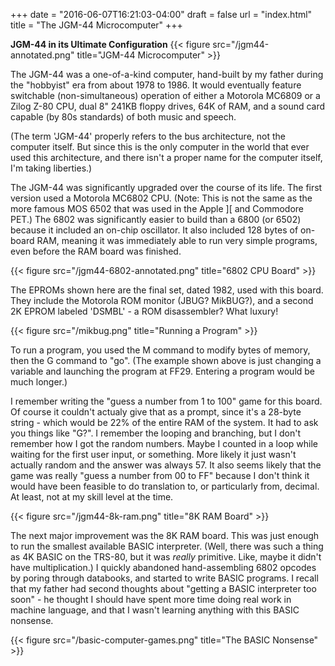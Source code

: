 +++
date = "2016-06-07T16:21:03-04:00"
draft = false
url = "index.html"
title = "The JGM-44 Microcomputer"
+++

**JGM-44 in its Ultimate Configuration**
{{< figure src="/jgm44-annotated.png" title="JGM-44 Microcomputer" >}}

The JGM-44 was a one-of-a-kind computer, hand-built by my father during the
"hobbyist" era from about 1978 to 1986. It would eventually feature switchable
(non-simultaneous) operation of either a Motorola MC6809 or a Zilog Z-80 CPU,
dual 8" 241KB floppy drives, 64K of RAM, and a sound card capable (by 80s
standards) of both music and speech.

(The term 'JGM-44' properly refers to the bus architecture, not the computer
itself.  But since this is the only computer in the world that ever used this
architecture, and there isn't a proper name for the computer itself, I'm taking
liberties.)

The JGM-44 was significantly upgraded over the course of its life. The first
version used a Motorola MC6802 CPU. (Note: This is not the same as the more
famous MOS 6502 that was used in the Apple ][ and Commodore PET.) The 6802 was
significantly easier to build than a 6800 (or 6502) because it included an
on-chip oscillator. It also included 128 bytes of on-board RAM, meaning it was
immediately able to run very simple programs, even before the RAM board was
finished.

{{< figure src="/jgm44-6802-annotated.png" title="6802 CPU Board" >}}

The EPROMs shown here are the final set, dated 1982, used with this board. They
include the Motorola ROM monitor (JBUG? MikBUG?), and a second 2K EPROM labeled
'DSMBL' - a ROM disassembler? What luxury!

{{< figure src="/mikbug.png" title="Running a Program" >}}

To run a program, you used the M command to modify bytes of memory, then the G
command to "go". (The example shown above is just changing a variable and
launching the program at FF29. Entering a program would be much longer.)

I remember writing the "guess a number from 1 to 100" game for this board. Of
course it couldn't actualy give that as a prompt, since it's a 28-byte string -
which would be 22% of the entire RAM of the system. It had to ask you things
like "G?".  I remember the looping and branching, but I don't remember how I
got the random numbers. Maybe I counted in a loop while waiting for the first
user input, or something. More likely it just wasn't actually random and the
answer was always 57. It also seems likely that the game was really "guess a
number from 00 to FF" because I don't think it would have been feasible to do
translation to, or particularly from, decimal. At least, not at my skill level
at the time.

{{< figure src="/jgm44-8k-ram.png" title="8K RAM Board" >}}

The next major improvement was the 8K RAM board. This was just enough to run
the smallest available BASIC interpreter.  (Well, there was such a thing as 4K
BASIC on the TRS-80, but it was *really* primitive. Like, maybe it didn't have
multiplication.) I quickly abandoned hand-assembling 6802 opcodes by poring
through databooks, and started to write BASIC programs. I recall that my father
had second thoughts about "getting a BASIC interpreter too soon" - he thought I
should have spent more time doing real work in machine language, and that I
wasn't learning anything with this BASIC nonsense.

{{< figure src="/basic-computer-games.png" title="The BASIC Nonsense" >}}

